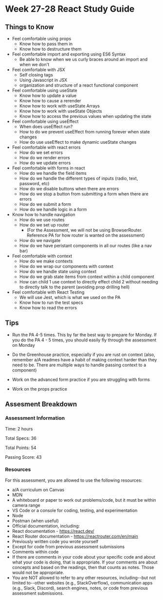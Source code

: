 # Week 27-28 React Study Guide

## Things to Know

- Feel comfortable using props
    - Know how to pass them in
    - Know how to destructure them
- Feel comfortable import and exporting using ES6 Syntax
    - Be able to know when we us curly braces around an import and when we don't
- Feel comfortable with JSX
    - Self closing tags
    - Using Javascript in JSX
    - organization and structure of a react functional component
- Feel comfortable using useState
    - Know how to update a value
    - Know how to cause a rerender
    - Know how to work with useState Arrays
    - Know how to work with useState Objects
    - Know how to access the previous values when updating the state
- Feel comfortable using useEffect
    - When does useEffect run?
    - How to do we prevent useEffect from running forever when state changes
    - How do use useEffect to make dynamic useState changes
- Feel comfortable with react errors
    - How do we set errors
    - How do we render errors
    - How do we update errors
- Feel comfortable with forms in react
    - How do we handle the field items
    - How do we handle the different types of inputs (radio, text, password, etc)
    - How do we disable buttons when there are errors
    - How do we stop a button from submitting a form when there are errors
    - How do we submit a form
    - How do we handle logic in a form
- Know how to handle navigation
    - How do we use routes
    - How do we set up router
        - (For the Assessment, we will not be using BrowserRouter. Reference PA for how router is wanted on the assessment)
    - How do we navigate
    - How do we have peristant components in all our routes (like a nav bar)
- Feel comfortable with context
    - How do we make contexts
    - How do we wrap our components with context
    - How do we handle state using context
    - How do we grab state items from context within a child component
    - How can child 1 use context to directly effect child 2 without needing to directly talk to the parent (avoiding prop drilling hell)
- Feel comfortable with React Testing
    - We will use Jest, which is what we used on the PA
    - Know how to run the test specs
    - Know how to read the errors



## Tips

- Run the PA 4-5 times. This by far the best way to prepare for Monday. If you do the PA 4 - 5 times, you should easily fly through the assessment on Monday

- Do the Greenhouse practice, especially if you are rust on context (also, remember a/A readmes have a habit of making context harder than they need to be. There are multiple ways to handle passing context to a component)

- Work on the advanced form practice if you are struggling with forms

- Work on the props practice



## Assesment Breakdown

### Assessment Information
Time: 2 hours

Total Specs: 36

Total Points: 54

Passing Score: 43

### Resources
For this assessment, you are allowed to use the following resources:
- a/A curriculum on Canvas
- MDN
- A whiteboard or paper to work out problems/code, but it must be within camera range
- VS Code or a console for coding, testing, and experimentation
- Node
- Postman (when useful)
- Official documentation, including:
- React documentation - https://react.dev/
- React Router documentation - https://reactrouter.com/en/main
- Previously written code you wrote yourself
- Except for code from previous assessment submissions
- Comments within code
- If there are comments in your code about your specific code and about what your code is doing, that is appropriate. If your comments are about concepts and based on the readings, then that counts as notes. Those would not be appropriate.
- You are NOT allowed to refer to any other resources, including--but not limited to--other websites (e.g., StackOverflow), communication apps (e.g., Slack, Discord), search engines, notes, or code from previous assessment submissions.
